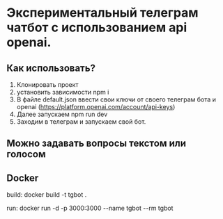 # Экспериментальный телеграм чатбот с использованием api openai.

## Как использовать?

1. Клонировать проект 
2. установить зависимости npm i
3. В файле default.json ввести свои ключи от своего телеграм бота и openai (https://platform.openai.com/account/api-keys)
4. Далее запускаем npm run dev
5. Заходим в телеграм и запускаем свой бот. 

## Можно задавать вопросы текстом или голосом

## Docker

   build:
	    docker build -t tgbot .

   run:
	    docker run -d -p 3000:3000 --name tgbot --rm tgbot
